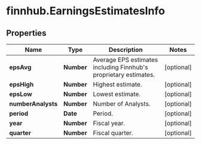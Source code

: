 # finnhub.EarningsEstimatesInfo

## Properties

Name | Type | Description | Notes
------------ | ------------- | ------------- | -------------
**epsAvg** | **Number** | Average EPS estimates including Finnhub&#39;s proprietary estimates. | [optional] 
**epsHigh** | **Number** | Highest estimate. | [optional] 
**epsLow** | **Number** | Lowest estimate. | [optional] 
**numberAnalysts** | **Number** | Number of Analysts. | [optional] 
**period** | **Date** | Period. | [optional] 
**year** | **Number** | Fiscal year. | [optional] 
**quarter** | **Number** | Fiscal quarter. | [optional] 



